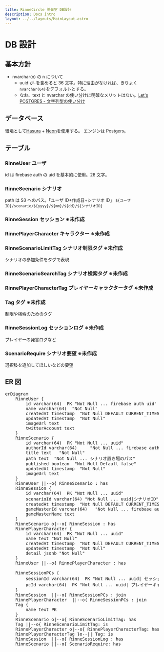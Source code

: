 ```yaml
---
title: RinneCircle 開発室 DB設計
description: Docs intro
layout: ../../layouts/MainLayout.astro
---
```


# DB 設計

## 基本方針

- nvarchar(n) の n について
  - uuid が-を含めると 36 文字。特に理由がなければ、きりよく`nvarchar(64)`をデフォルトとする。
  - なお、text と nvarchar の使い分けに明確なメリットはない。[Let's POSTGRES - 文字列型の使い分け](https://lets.postgresql.jp/documents/technical/text-processing/1)

## データベース

環境として[Hasura](https://cloud.hasura.io/login?redirect_url=%2F) + [Neon](https://neon.tech/)を使用する。
エンジンは Postgers。

## テーブル

### RinneUser ユーザ

id は firebase auth の uid を基本的に使用。28 文字。

### RinneScenario シナリオ

path は S3 へのパス。「ユーザ ID+作成日+シナリオ ID」 `${ユーザID}/scenario/${yyyy}/${mm}/${dd}/${シナリオID}`

### RinneSession セッション ※未作成

### RinnePlayerCharacter キャラクター ※未作成

### RinneScenarioLimitTag シナリオ制限タグ ※未作成

シナリオの参加条件をタグで表現

### RinneScenarioSearchTag シナリオ検索タグ ※未作成

### RinnePlayerCharacterTag プレイヤーキャラクタータグ ※未作成

### Tag タグ ※未作成

制限や検索のためのタグ

### RinneSessionLog セッションログ ※未作成

プレイヤーの発言ログなど

### ScenarioRequire シナリオ要望 ※未作成

選択肢を追加してほしいなどの要望

## ER 図

<pre class="mermaid">
erDiagram
    RinneUser {
        id varchar(64)  PK "Not Null ... firebase auth uid"
        name varchar(64)  "Not Null"
        createdAt timestamp  "Not Null DEFAULT CURRENT_TIMESTAMP"
        updatedAt timestamp  "Not Null"
        imageUrl text   
        twitterAccount text
    }
    RinneScenario {
        id varchar(64)  PK "Not Null ... uuid"
        authorId varchar(64)     "Not Null ... firebase auth uid"
        title text   "Not Null"
        path text  "Not Null ... シナリオ置き場のパス"
        published boolean  "Not Null Default false"
        updatedAt timestamp  "Not Null"
        imageUrl text   
    }
    RinneUser ||--o{ RinneScenario : has
    RinneSession {
        id varchar(64)  PK "Not Null ... uuid"
        scenarioId varchar(64) "Not Null ... uuid|シナリオID"
        createdAt timestamp  "Not Null DEFAULT CURRENT_TIMESTAMP"
        gameMasterId varchar(64)   "Not Null ... firebase auth uid"
        gameMasterName text
    }
    RinneScenario o|--o{ RinneSession : has
    RinnePlayerCharacter {
        id varchar(64)  PK "Not Null ... uuid"
        name text "Not Null"
        createdAt timestamp  "Not Null DEFAULT CURRENT_TIMESTAMP"
        updatedAt timestamp  "Not Null"
        detail jsonb "Not Null"
    }
    RinneUser ||--o{ RinnePlayerCharacter : has

    RinneSessionPCs {
        sessionId varchar(64)  PK "Not Null ... uuid| セッションID"
        pcId varchar(64)  PK "Not Null ... uuid| プレイヤーキャラクターID"
    }
    RinneSession  ||--o{ RinneSessionPCs : join
    RinnePlayerCharacter  ||--o{ RinneSessionPCs : join
    Tag {
        name text PK
    }
    RinneScenario o|--o{ RinneScenarioLimitTag: has
    Tag ||--o{ RinneScenarioLimitTag: is
    RinnePlayerCharacter o|--o{ RinnePlayerCharacterTag: has
    RinnePlayerCharacterTag }o--|| Tag: is
    RinneSession  ||--o{ RinneSessionLog : has
    RinneScenario ||--o{ ScenarioRequire: has

</pre>
